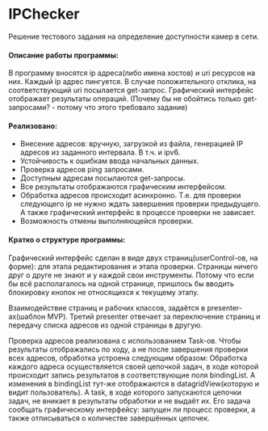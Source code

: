# IPChecker
Решение тестового задания на определение доступности камер в сети.

#### Описание работы программы:
В программу вносятся ip адреса(либо имена хостов) и uri ресурсов на них. Каждый ip адрес пингуется. В случае положительного отклика, на соответствующий uri посылается get-запрос. Графический интерфейс отображает результаты операций. (Почему бы не обойтись только get-запросами? - потому что этого требовало задание)


#### Реализовано:
* Внесение адресов: вручную, загрузкой из файла, генерацией IP адресов из заданного интервала. В т.ч. и ipv6.
* Устойчивость к ошибкам ввода начальных данных.
* Проверка адресов ping запросами.
* Доступным адресам посылаются get-запросы.
* Все результаты отображаются графическим интерфейсом.
* Обработка адресов происходит асинхронно. Т.е. для проверки следующего ip не нужно ждать завершения проверки предыдущего. А также графический интерфейс в процессе проверки не зависает.
* Возможность отмены выполняющейся проверки.

#### Кратко о структуре программы:
Графический интерфейс сделан в виде двух страниц(userControl-ов, на форме): для этапа редактирования и этапа проверки. Страницы ничего друг о друге не знают и у каждой свои инструменты. Потому что если бы всё располагалось на одной странице, пришлось бы вводить блокировку кнопок не относящихся к текущему этапу.

Взаимодействие страниц и рабочих классов, задаётся в presenter-ах(шаблон MVP). Третий presenter отвечает за переключение страниц и передачу списка адресов из одной страницы в другую.

Проверка адресов реализована с использованием Task-ов. 
Чтобы результаты отображались по ходу, а не после завершения проверки всех адресов, обработка устроена следующим образом:
Обработка каждого адреса осуществляется своей цепочкой задач, в ходе которой происходит запись результатов в соответствующие поля bindingList. А изменения в  bindingList тут-же отображаются в datagridView(которую и видит пользователь).
А task, в ходе которого запускаются цепочки задач, не вникает в результаты обработки и не выдаёт их. Его задача сообщать графическому интерфейсу: запущен ли процесс проверки, а также отписываться о количестве завершённых цепочек.


